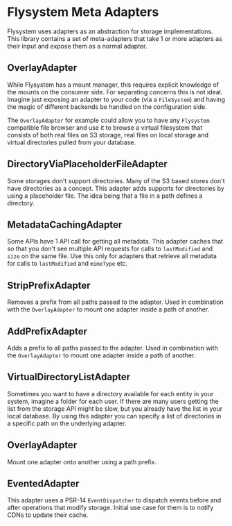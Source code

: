 # Flysystem Meta Adapters
Flysystem uses adapters as an abstraction for storage implementations.
This library contains a set of meta-adapters that take 1 or more adapters as their input and expose them as a normal adapter.

## OverlayAdapter

While Flysystem has a mount manager, this requires explicit knowledge of the mounts on the consumer side. For separating
concerns this is not ideal.
Imagine just exposing an adapter to your code (via a `FileSystem`) and having the magic of different backends be handled
on the configuration side.

The `OverlayAdapter` for example could allow you to have any `Flysystem` compatible file browser and use it to browse a virtual filesystem 
that consists of both real files on S3 storage, real files on local storage and virtual directories pulled from your database.

## DirectoryViaPlaceholderFileAdapter

Some storages don't support directories. Many of the S3 based stores don't have directories as a concept.
This adapter adds supports for directories by using a placeholder file. The idea being that a file in a path defines a directory.

## MetadataCachingAdapter

Some APIs have 1 API call for getting all metadata. This adapter caches that so that you don't see multiple API requests
for calls to `lastModified` and `size` on the same file.
Use this only for adapters that retrieve all metadata for calls to `lastModified` and `mimeType` etc.

## StripPrefixAdapter

Removes a prefix from all paths passed to the adapter. Used in combination with the `OverlayAdapter` to mount one adapter 
inside a path of another.

## AddPrefixAdapter

Adds a prefix to all paths passed to the adapter. Used in combination with the `OverlayAdapter` to mount one adapter
inside a path of another.

## VirtualDirectoryListAdapter

Sometimes you want to have a directory available for each entity in your system, imagine a folder for each user. 
If there are many users getting the list from the storage API might be slow, but you already have the list in your local database.
By using this adapter you can specify a list of directories in a specific path on the underlying adapter.

## OverlayAdapter

Mount one adapter onto another using a path prefix.

## EventedAdapter

This adapter uses a PSR-14 `EventDispatcher` to dispatch events before and after operations that modify storage. 
Initial use case for them is to notify CDNs to update their cache.
